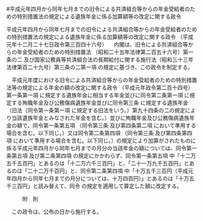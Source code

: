 #平成元年四月から同年七月までの旧令による共済組合等からの年金受給者のための特別措置法の規定による遺族年金に係る加算額等の改定に関する政令



平成元年四月から同年七月までの旧令による共済組合等からの年金受給者のための特別措置法の規定による遺族年金に係る加算額等の改定に関する政令
（平成元年十二月二十七日政令第三百四十六号）
　内閣は、旧令による共済組合等からの年金受給者のための特別措置法
（昭和二十五年法律第二百五十六号）第一条の二
及び国家公務員等共済組合法の長期給付に関する施行法（昭和三十三年法律第百二十九号）第三条の二第一項
の規定に基づき、この政令を制定する。


　平成元年度における旧令による共済組合等からの年金受給者のための特別措置法等の規定による年金の額の改定に関する政令
（平成元年政令第二百十四号）第一条第一項
に規定する遺族年金に相当する年金並びに同令第二条第一項
に規定する殉職年金及び公務傷病遺族年金並びに同令第三条
に規定する遺族年金（旧法（同令第一条第一項
に規定する旧法をいう。）第九十四条の二の規定により当該遺族年金とみなされた年金を含む。）並びに殉職年金及び公務傷病遺族年金の額で、同令第一条第五項
（同令第三条
及び第四条第二項
において準用する場合を含む。以下同じ。）又は同令第二条第四項
（同令第三条
及び第四条第四項
において準用する場合を含む。以下同じ。）の規定により加算がされたものに係る平成元年四月から同年七月までの月分の当該年金の額については、同令第一条第五項
及び第二条第四項
の規定にかかわらず、同令第一条第五項
中「十二万五千五百円」とあるのは「十二万六千三百円」と、「二十一万九千五百円」とあるのは「二十二万千百円」と、同令第二条第四項
中「十万五千三百円（平成元年四月から同年七月までの月分については、十万四百円）」とあるのは「十万五千三百円」と読み替えて、同令
の規定を適用して算定した額に改定する。




　　　附　則


　この政令は、公布の日から施行する。





